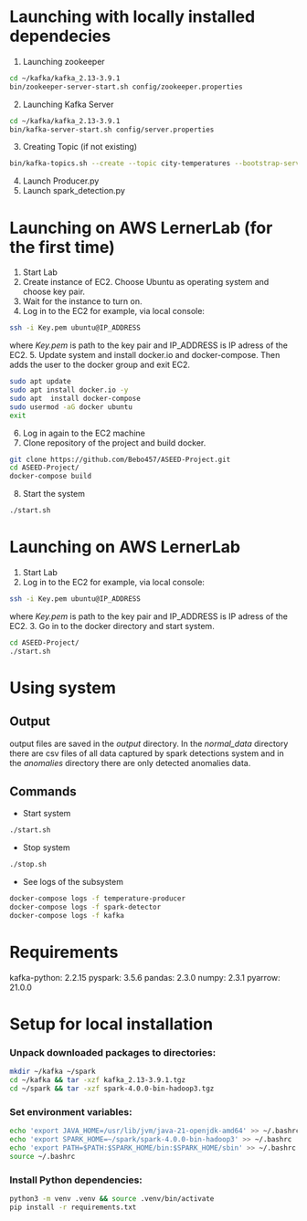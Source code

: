 # Launching with locally installed dependecies

1. Launching zookeeper

```bash
cd ~/kafka/kafka_2.13-3.9.1
bin/zookeeper-server-start.sh config/zookeeper.properties
```
2. Launching Kafka Server

```bash
cd ~/kafka/kafka_2.13-3.9.1
bin/kafka-server-start.sh config/server.properties
```
3. Creating Topic (if not existing)

```bash
bin/kafka-topics.sh --create --topic city-temperatures --bootstrap-server localhost:9092
```

4. Launch Producer.py
5. Launch spark_detection.py

# Launching on AWS LernerLab (for the first time)

1. Start Lab
2. Create instance of EC2. Choose Ubuntu as operating system and choose key pair.
3. Wait for the instance to turn on.
4. Log in to the EC2 for example, via local console:
```bash
ssh -i Key.pem ubuntu@IP_ADDRESS
```
where _Key.pem_ is path to the key pair and IP_ADDRESS is IP adress of the EC2.
5. Update system and install docker.io and docker-compose. Then adds the user to the docker group and exit EC2.
```bash
sudo apt update
sudo apt install docker.io -y
sudo apt  install docker-compose
sudo usermod -aG docker ubuntu
exit
```
6. Log in again to the EC2 machine
7. Clone repository of the project and build docker.
```bash
git clone https://github.com/Bebo457/ASEED-Project.git
cd ASEED-Project/
docker-compose build
```
8. Start the system
```bash
./start.sh
```

# Launching on AWS LernerLab
1. Start Lab
2. Log in to the EC2 for example, via local console:
```bash
ssh -i Key.pem ubuntu@IP_ADDRESS
```
where _Key.pem_ is path to the key pair and IP_ADDRESS is IP adress of the EC2.
3. Go in to the docker directory and start system.
```bash
cd ASEED-Project/
./start.sh
```

# Using system
## Output
output files are saved in the _output_ directory. In the _normal_data_ directory there are csv files of all data captured by spark detections system and in the _anomalies_ directory
there are only detected anomalies data.
## Commands
* Start system 
```bash
./start.sh
```
* Stop system
```bash
./stop.sh 
```
* See logs of the subsystem
```bash
docker-compose logs -f temperature-producer
docker-compose logs -f spark-detector
docker-compose logs -f kafka
```


# Requirements
kafka-python: 2.2.15
pyspark: 3.5.6
pandas: 2.3.0
numpy: 2.3.1
pyarrow: 21.0.0

# Setup for local installation

### Unpack downloaded packages to directories:
```bash
mkdir ~/kafka ~/spark
cd ~/kafka && tar -xzf kafka_2.13-3.9.1.tgz
cd ~/spark && tar -xzf spark-4.0.0-bin-hadoop3.tgz
```
### Set environment variables:
```bash
echo 'export JAVA_HOME=/usr/lib/jvm/java-21-openjdk-amd64' >> ~/.bashrc
echo 'export SPARK_HOME=~/spark/spark-4.0.0-bin-hadoop3' >> ~/.bashrc
echo 'export PATH=$PATH:$SPARK_HOME/bin:$SPARK_HOME/sbin' >> ~/.bashrc
source ~/.bashrc
```
### Install Python dependencies:
```bash
python3 -m venv .venv && source .venv/bin/activate
pip install -r requirements.txt
```
